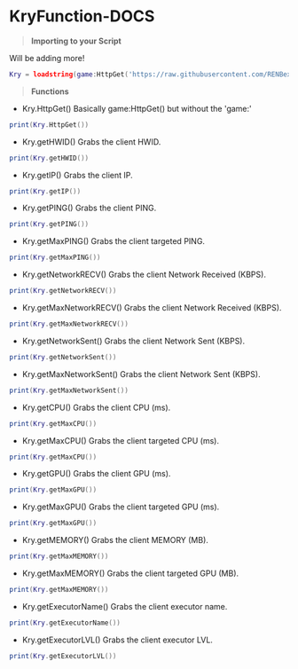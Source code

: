 # KryFunction-DOCS

> **Importing to your Script**

Will be adding more!

```lua
Kry = loadstring(game:HttpGet('https://raw.githubusercontent.com/RENBex6969/KryFunction-DOCS/main/source.lua'))()
```

> **Functions**
* Kry.HttpGet()
Basically game:HttpGet() but without the 'game:'
```lua
print(Kry.HttpGet())
```

* Kry.getHWID()
Grabs the client HWID.
```lua
print(Kry.getHWID())
```

* Kry.getIP()
Grabs the client IP.
```lua
print(Kry.getIP())
```

* Kry.getPING()
Grabs the client PING.
```lua
print(Kry.getPING())
```

* Kry.getMaxPING()
Grabs the client targeted PING.
```lua
print(Kry.getMaxPING())
```

* Kry.getNetworkRECV()
Grabs the client Network Received (KBPS).
```lua
print(Kry.getNetworkRECV())
```

* Kry.getMaxNetworkRECV()
Grabs the client Network Received (KBPS).
```lua
print(Kry.getMaxNetworkRECV())
```

* Kry.getNetworkSent()
Grabs the client Network Sent (KBPS).
```lua
print(Kry.getNetworkSent())
```

* Kry.getMaxNetworkSent()
Grabs the client Network Sent (KBPS).
```lua
print(Kry.getMaxNetworkSent())
```

* Kry.getCPU()
Grabs the client CPU (ms).
```lua
print(Kry.getMaxCPU())
```

* Kry.getMaxCPU()
Grabs the client targeted CPU (ms).
```lua
print(Kry.getMaxCPU())
```

* Kry.getGPU()
Grabs the client GPU (ms).
```lua
print(Kry.getMaxGPU())
```

* Kry.getMaxGPU()
Grabs the client targeted GPU (ms).
```lua
print(Kry.getMaxGPU())
```

* Kry.getMEMORY()
Grabs the client MEMORY (MB).
```lua
print(Kry.getMaxMEMORY())
```

* Kry.getMaxMEMORY()
Grabs the client targeted GPU (MB).
```lua
print(Kry.getMaxMEMORY())
```

* Kry.getExecutorName()
Grabs the client executor name.
```lua
print(Kry.getExecutorName())
```

* Kry.getExecutorLVL()
Grabs the client executor LVL.
```lua
print(Kry.getExecutorLVL())
```
